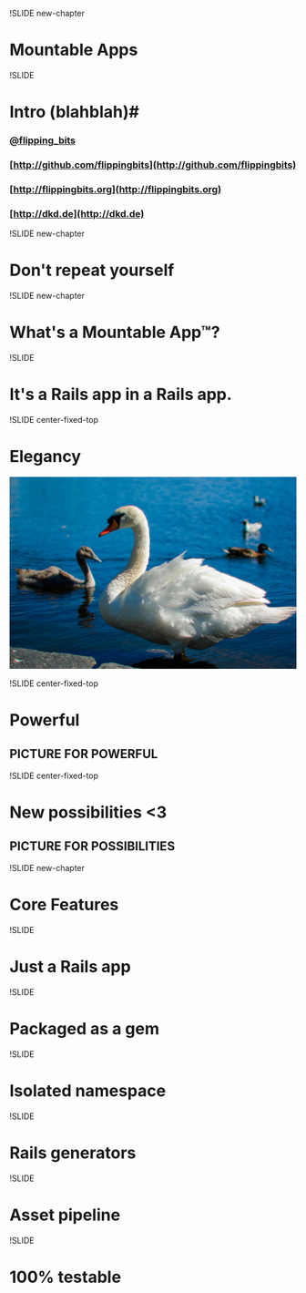 !SLIDE new-chapter

# Mountable Apps #

!SLIDE
# Intro (blahblah)#

### [@flipping\_bits](http://twitter.com/flipping_bits)
### [http://github.com/flippingbits](http://github.com/flippingbits)
### [http://flippingbits.org](http://flippingbits.org)
### [http://dkd.de](http://dkd.de)

!SLIDE new-chapter

# Don't repeat yourself

!SLIDE new-chapter

# What's a Mountable App™?

!SLIDE

# It's a Rails app in a Rails app.

!SLIDE center-fixed-top

# Elegancy

![svane](svane.jpg)

!SLIDE center-fixed-top

# Powerful

## PICTURE FOR POWERFUL

!SLIDE center-fixed-top

# New possibilities <3

## PICTURE FOR POSSIBILITIES

!SLIDE new-chapter

# Core Features

!SLIDE

# Just a Rails app

!SLIDE

# Packaged as a gem

!SLIDE

# Isolated namespace

!SLIDE

# Rails generators

!SLIDE

# Asset pipeline

!SLIDE

# 100% testable